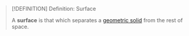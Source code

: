 >[!DEFINITION] Definition: Surface
>
>A **surface** is that which separates a [geometric solid](Solid.md) from the rest of space.
>